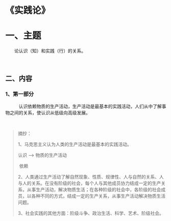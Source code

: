 # 《实践论》

# 一、主题

&emsp;&emsp;论认识（知）和实践（行）的关系。

<br>

## 二、内容

### 1、第一部分

&emsp;&emsp;&emsp;认识依赖物质的生产活动，生产活动是最基本的实践活动，人们从中了解事物之间的关系，使认识从低级向高级发展。

<br>

>摘抄：
>
>1、马克思主义认为人类的生产活动是最基本的实践活动。
>
>认识  —>  物质的生产活动
>
>​         依赖
>
>2、人类通过生产活动了解自然现象、性质、规律性、人与自然的关系、人与人的关系。在没有阶级的社会，每个人与其他成员协力结成一定的生产关系，从事生产活动，解决物质生活；在各种阶级的社会中，各阶级的社会成员，以各种不同的方式，结成一定的生产关系，从事生产活动解决物质生活问题。
>
>3、社会实践的其他方面：阶级斗争、政治生活、科学、艺术、阶级社会。

<br>










